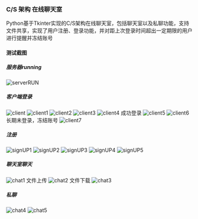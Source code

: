 ### C/S 架构 在线聊天室

Python基于Tkinter实现的C/S架构在线聊天室，包括聊天室以及私聊功能，支持文件共享，实现了用户注册、登录功能，并对距上次登录时间超出一定期限的用户进行提醒并冻结账号

#### 测试截图
##### 服务器running
![serverRUN](./测试截图/捕获.PNG)
##### 客户端登录
![client](./测试截图/捕获1.PNG)
![client1](./测试截图/捕获2.PNG)
![client2](./测试截图/捕获3.PNG)
![client3](./测试截图/捕获4.PNG)
![client4](./测试截图/捕获5.PNG)
成功登录
![client5](./测试截图/捕获12.PNG)
![client6](./测试截图/捕获10.PNG)
长期未登录，冻结账号
![client7](./测试截图/捕获13.PNG)

##### 注册
![signUP1](./测试截图/捕获6.PNG)
![signUP2](./测试截图/捕获7.PNG)
![signUP3](./测试截图/捕获8.PNG)
![signUP4](./测试截图/捕获9.PNG)
![signUP5](./测试截图/捕获11.PNG)

##### 聊天室聊天
![chat1](./测试截图/捕获14.PNG)
文件上传
![chat2](./测试截图/捕获15.PNG)
文件下载
![chat3](./测试截图/捕获16.PNG)
##### 私聊
![chat4](./测试截图/捕获17.PNG)
![chat5](./测试截图/捕获18.PNG)
